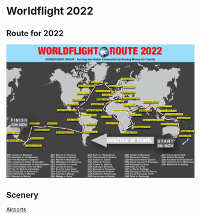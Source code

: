 # Worldflight 2022

## Route for 2022

![Route map for WorldFlight 2022](/assets/routemap-worldflight-2022.jpg)

## Scenery

[Airports](airports.md)